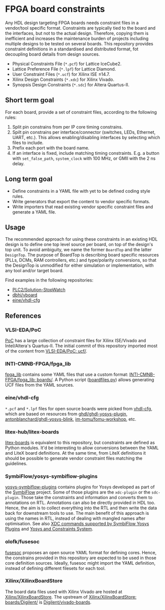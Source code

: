# FPGA board constraints

Any HDL design targeting FPGA boards needs constraint files in a vendor/tool specific format. Constraints are typically tied to the board and the interfaces, but not to the actual design. Therefore, copying them is inefficient and increases the maintenance burden of projects including multiple designs to be tested on several boards. This repository provides constraint definitions in a standardised and distributed format, fot decoupling board details from design sources.

- Physical Constraints File (`*.pcf`) for Lattice IceCube2.
- Lattice Preference File (`*.lpf`) for Lattice Diamond.
- User Constraint Files (`*.ucf`) for Xilinx ISE ≤14.7.
- Xilinx Design Constraints (`*.xdc`) for Xilinx Vivado.
- Synopsis Design Constraints (`*.sdc`) for Altera Quartus-II.

## Short term goal

For each board, provide a set of constraint files, according to the following rules:

1. Split pin constrains from per IP core timing constrains.
2. Spilt pin constrains per interface/connector (switches, LEDs, Ethernet, UART, etc.). This allows enabling/disabling interfaces by selecting which files to include.
3. Prefix each port with the board name.
4. If an interface is fixed, include matching timing constraints. E.g. a button with `set_false_path`, `system_clock` with 100 MHz, or GMII with the 2 ns delay.

## Long term goal

- Define constraints in a YAML file with yet to be defined coding style rules.
- Write generators that export the content to vendor specific formats.
- Write importers that read existing vendor specific constraint files and generate a YAML file.

## Usage

The recommended approach for using these constraints in an existing HDL design is to define one top level source per board, on top of the design's top unit. To avoid ambiguity, we name the former `BoardTop` and the latter `DesignTop`. The purpose of BoardTop is describing board specific resources (PLLs, DCMs, RAM controllers, etc.) and type/polarity conversions, so that the DesignTop is unmodified for either simulation or implementation, with any tool and/or target board.

Find examples in the following repositories:

- [PLC2/Solution-StopWatch](https://github.com/PLC2/Solution-StopWatch)
- [dbhi/vboard](https://github.com/dbhi/vboard)
- [eine/vhdl-cfg](https://github.com/eine/vhdl-cfg/)

## References

### VLSI-EDA/PoC

[PoC](https://github.com/VLSI-EDA/PoC/) has a large collection of constraint files for Xilinx ISE/Vivado and Intel/Altera's Quartus-II. The initial commit of this repository imported most of the content from [VLSI-EDA/PoC: ucf/](https://github.com/VLSI-EDA/PoC/tree/master/ucf).

### INTI-CMNB-FPGA/fpga_lib

[fpga_lib](https://github.com/INTI-CMNB-FPGA/fpga_lib) contains some YAML files that use a custom format: [INTI-CMNB-FPGA/fpga_lib: boards/](https://github.com/INTI-CMNB-FPGA/fpga_lib/tree/master/boards). A Python script ([boardfiles.py](https://github.com/INTI-CMNB-FPGA/fpga_lib/blob/master/scripts/boardfiles.py)) allows generating UCF files from the YAML sources.

### eine/vhdl-cfg

`*.pcf` and `*.lpf` files for open source boards were picked from [vhdl-cfg](https://github.com/eine/vhdl-cfg/), which are based on resources from [ghdl/ghdl-yosys-plugin](https://github.com/ghdl/ghdl-yosys-plugin), [antonblanchard/ghdl-yosys-blink](https://github.com/antonblanchard/ghdl-yosys-blink), [im-tomu/fomu-workshop](https://github.com/im-tomu/fomu-workshop), etc.

### litex-hub/litex-boards

[litex-boards](https://github.com/litex-hub/litex-boards) is equivalent to this repository, but constraints are defined as Python modules. It'd be interesting to allow conversions between the YAML and LiteX board definitions. At the same time, from LiteX definitions it should be possible to generate vendor constraint files matching the guidelines.

### SymbiFlow/yosys-symbiflow-plugins

[yosys-symbiflow-plugins](https://github.com/SymbiFlow/yosys-symbiflow-plugins) contains plugins for Yosys developed as part of the [SymbiFlow](https://github.com/SymbiFlow) project. Some of those plugins are the `xdc-plugin` or the `sdc-plugin`. Those take the constraints and information and converts them to annotations on RTL. Annotations can also be directly provided in HDL too. Hence, the aim is to collect everything into the RTL and then write the data back for downstream tools to use. The main benefit of this approach is using the names in RTL, instead of dealing with mangled names after optimisation. See also [XDC commands supported by SymbiFlow Yosys Plugins](https://docs.google.com/spreadsheets/d/1G-E2Dq8YG4g9Z6mTygpumwlI_vNlFUQinc9gMgePfec/edit#gid=80555131) and [Yosys and Constraints System](https://docs.google.com/drawings/d/1r2LXypJF5AD40LfHegml3_fIvPT2jZ3n2OZYW9-9dLU/edit).

### olofk/fusesoc

[fusesoc](https://github.com/olofk/fusesoc) proposes an open source YAML format for defining cores. Hence, the constrains provided in this repository are expected to be used in those core definition sources. Ideally, fusesoc might import the YAML definition, instead of defining different filesets for each tool.

### Xilinx/XilinxBoardStore

The board data files used with Xilinx Vivado are hosted at [Xilinx/XilinxBoardStore](https://github.com/Xilinx/XilinxBoardStore). The upstream of [Xilinx/XilinxBoardStore: boards/Digilent/](https://github.com/Xilinx/XilinxBoardStore/tree/master/boards/Digilent) is [Digilent/vivado-boards](https://github.com/Digilent/vivado-boards).
